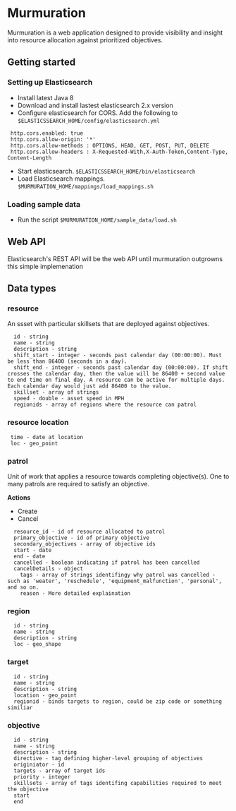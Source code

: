 # Murmuration
Murmuration is a web application designed to provide visibility and insight into resource allocation against prioritized objectives.

## Getting started

### Setting up Elasticsearch
* Install latest Java 8
* Download and install lastest elasticsearch 2.x version
* Configure elasticsearch for CORS. Add the following to `$ELASTICSSEARCH_HOME/config/elasticsearch.yml`
```
 http.cors.enabled: true
 http.cors.allow-origin: '*'
 http.cors.allow-methods : OPTIONS, HEAD, GET, POST, PUT, DELETE
 http.cors.allow-headers : X-Requested-With,X-Auth-Token,Content-Type, Content-Length
```
* Start elasticsearch. `$ELASTICSSEARCH_HOME/bin/elasticsearch`
* Load Elasticsearch mappings. `$MURMURATION_HOME/mappings/load_mappings.sh`

### Loading sample data
* Run the script `$MURMURATION_HOME/sample_data/load.sh`

## Web API
Elasticsearch's REST API will be the web API until murmuration outgrowns this simple implemenation

## Data types

### resource
An ssset with particular skillsets that are deployed against objectives.

```
  id - string
  name - string
  description - string
  shift_start - integer - seconds past calendar day (00:00:00). Must be less than 86400 (seconds in a day).
  shift_end - integer - seconds past calendar day (00:00:00). If shift crosses the calendar day, then the value will be 86400 + second value to end time on final day. A resource can be active for multiple days. Each calendar day would just add 86400 to the value.
  skillset - array of strings
  speed - double - asset speed in MPH
  regionids - array of regions where the resource can patrol
```

### resource location

```
 time - date at location
 loc - geo_point
```

### patrol
Unit of work that applies a resource towards completing objective(s). One to many patrols are required to satisfy an objective.

**Actions**
* Create
* Cancel

```
  resource_id - id of resource allocated to patrol
  primary_objective - id of primary objective
  secondary_objectives - array of objective ids
  start - date
  end - date
  cancelled - boolean indicating if patrol has been cancelled
  cancelDetails - object
    tags - array of strings identifingy why patrol was cancelled - such as 'weater', 'reschedule', 'equipment_malfunction', 'personal', and so on.
    reason - More detailed explaination
```

### region

```
  id - string
  name - string 
  description - string
  loc - geo_shape
```

### target

```
  id - string
  name - string
  description - string
  location - geo_point
  regionid - binds targets to region, could be zip code or something similiar
```

### objective

```
  id - string
  name - string
  description - string
  directive - tag defining higher-level grouping of objectives
  originiator - id 
  targets - array of target ids
  priority - integer
  skillsets - array of tags identifing capabilities required to meet the objective
  start
  end
```
